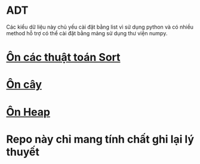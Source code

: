 # ADT
Các kiểu dữ liệu này chủ yếu cài đặt bằng list vì sử dụng python và có nhiều method hỗ trợ có thể cài đặt bằng mảng sử dụng 
thư viện numpy.
# [Ôn các thuật toán Sort](https://github.com/huyvu15/ADT/blob/master/Sort/SortNote.md)

# [Ôn cây](https://github.com/huyvu15/ADT/blob/master/Tree/TreeNote.md)

# [Ôn Heap](https://github.com/huyvu15/ADT/blob/master/Heap/Heap_note.md)

#

# Repo này chỉ mang tính chất ghi lại lý thuyết
